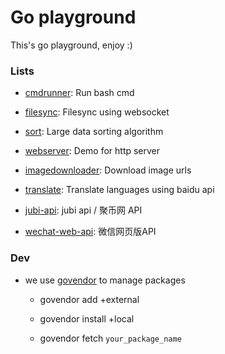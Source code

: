 # Go playground

This's go playground, enjoy :) 

### Lists

- [cmdrunner](./cmdrunner): Run bash cmd

- [filesync](./filesync): Filesync using websocket

- [sort](./sort): Large data sorting algorithm

- [webserver](./webserver): Demo for http server

- [imagedownloader](./imagedownloader): Download image urls

- [translate](./translate): Translate languages using baidu api

- [jubi-api](./bitcoin): jubi api / 聚币网 API

- [wechat-web-api](./wechat): 微信网页版API

### Dev

* we use [govendor](https://github.com/kardianos/govendor) to manage packages

    * govendor add +external

    * govendor install +local

    * govendor fetch `your_package_name`
